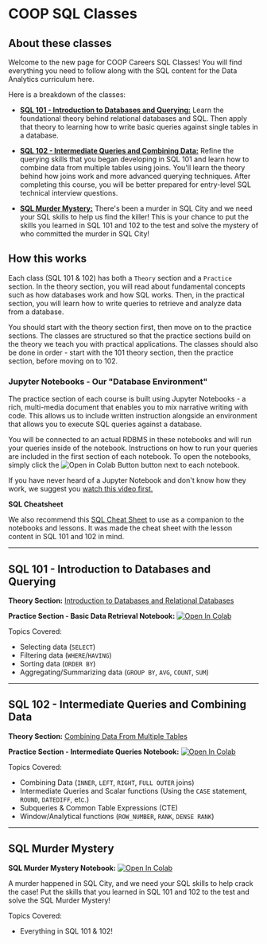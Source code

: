 # COOP SQL Classes

## About these classes

Welcome to the new page for COOP Careers SQL Classes! You will find everything you need to follow along with the SQL content for the Data Analytics curriculum here. 

Here is a breakdown of the classes:
- [**SQL 101 - Introduction to Databases and Querying:**](#sql-101---introduction-to-databases-and-querying) Learn the foundational theory behind relational databases and SQL. Then apply that theory to learning how to write basic queries against single tables in a database.

- [**SQL 102 - Intermediate Queries and Combining Data:**](#sql-102---intermediate-queries-and-combining-data) Refine the querying skills that you began developing in SQL 101 and learn how to combine data from multiple tables using joins. You'll learn the theory behind how joins work and more advanced querying techniques. After completing this course, you will be better prepared for entry-level SQL technical interview questions.

- [**SQL Murder Mystery:**](#sql-murder-mystery) There's been a murder in SQL City and we need your SQL skills to help us find the killer! This is your chance to put the skills you learned in SQL 101 and 102 to the test and solve the mystery of who committed the murder in SQL City!

## How this works

Each class (SQL 101 & 102) has both a `Theory` section and a `Practice` section. In the theory section, you will read about fundamental concepts such as how databases work and how SQL works. Then, in the practical section, you will learn how to write queries to retrieve and analyze data from a database. 

You should start with the theory section first, then move on to the practice sections. The classes are structured so that the practice sections build on the theory we teach you with practical applications. The classes should also be done in order - start with the 101 theory section, then the practice section, before moving on to 102.

### Jupyter Notebooks - Our "Database Environment"

The practice section of each course is built using Jupyter Notebooks - a rich, multi-media document that enables you to mix narrative writing with code. This allows us to include written instruction alongside an environment that allows you to execute SQL queries against a database.

You will be connected to an actual RDBMS in these notebooks and will run your queries inside of the notebook. Instructions on how to run your queries are included in the first section of each notebook. To open the notebooks, simply click the ![Open in Colab Button](https://colab.research.google.com/assets/colab-badge.svg) button next to each notebook.

If you have never heard of a Jupyter Notebook and don't know how they work, we suggest you [watch this video first.](https://www.youtube.com/embed/eJDxcR1V7Qg?si=SRxRgxf7jPya-3Vd)


**SQL Cheatsheet**

We also recommend this [SQL Cheat Sheet](https://martinmarroyo.github.io/sqlcheatsheetandresources-coop/) to use as a companion to the notebooks and lessons. It was made the cheat sheet with the lesson content in SQL 101 and 102 in mind.

---

## **SQL 101 - Introduction to Databases and Querying**

**Theory Section:** [Introduction to Databases and Relational Databases](/sql-theory/COOPSQL101-Theory-IntrotoDatabasesandRelationalDatabases.md)

**Practice Section - Basic Data Retrieval Notebook:** <a target="_blank" href="https://colab.research.google.com/github/freestackinitiative/coop_sql_notebooks/blob/2.0/COOP_SQL_101_Practice_BasicDataRetrieval.ipynb">
  <img src="https://colab.research.google.com/assets/colab-badge.svg" alt="Open In Colab"/>
</a>

Topics Covered:

- Selecting data (`SELECT`)
- Filtering data (`WHERE`/`HAVING`)
- Sorting data (`ORDER BY`)
- Aggregating/Summarizing data (`GROUP BY`, `AVG`, `COUNT`, `SUM`)

---

## **SQL 102 - Intermediate Queries and Combining Data** 

**Theory Section:** [Combining Data From Multiple Tables](sql-theory/COOPSQL102-Theory-CombiningDataFromMultipleTables.md) 

**Practice Section - Intermediate Queries Notebook:** <a target="_blank" href="https://colab.research.google.com/github/freestackinitiative/coop_sql_notebooks/blob/main/COOP_SQL_102.ipynb">
  <img src="https://colab.research.google.com/assets/colab-badge.svg" alt="Open In Colab"/>
</a>

Topics Covered:

- Combining Data (`INNER`, `LEFT`, `RIGHT`, `FULL OUTER` joins)
- Intermediate Queries and Scalar functions (Using the `CASE` statement, `ROUND`, `DATEDIFF`, etc.)
- Subqueries & Common Table Expressions (CTE)
- Window/Analytical functions (`ROW_NUMBER`, `RANK`, `DENSE RANK`)

--- 

## **SQL Murder Mystery** 

**SQL Murder Mystery Notebook:** <a target="_blank" href="https://colab.research.google.com/github/freestackinitiative/coop_sql_notebooks/blob/main/COOP_SQL_Murder_Mystery.ipynb">
  <img src="https://colab.research.google.com/assets/colab-badge.svg" alt="Open In Colab"/>
</a>

A murder happened in SQL City, and we need your SQL skills to help crack the case! Put the skills that you learned in SQL 101 and 102 to the test and solve the SQL Murder Mystery!

Topics Covered:

- Everything in SQL 101 & 102!